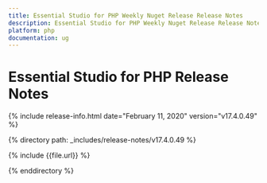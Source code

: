 ```yaml
---
title: Essential Studio for PHP Weekly Nuget Release Release Notes  
description: Essential Studio for PHP Weekly Nuget Release Release Notes  
platform: php
documentation: ug
---
```


# Essential Studio for PHP  Release Notes  

{% include release-info.html date="February 11, 2020"  version="v17.4.0.49" %} 


{% directory path: _includes/release-notes/v17.4.0.49 %}

{% include {{file.url}} %}

{% enddirectory %}